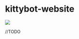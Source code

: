 # kittybot-website

<img src="https://ci.anteiku.de/app/rest/builds/buildType(id:KittyBot_Website_Master_Build)/statusIcon" />

//TODO
